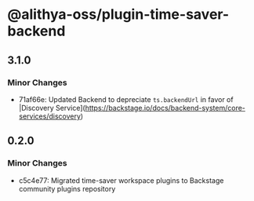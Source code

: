 # @alithya-oss/plugin-time-saver-backend

## 3.1.0

### Minor Changes

- 71af66e: Updated Backend to depreciate `ts.backendUrl` in favor of |Discovery Service](https://backstage.io/docs/backend-system/core-services/discovery)

## 0.2.0

### Minor Changes

- c5c4e77: Migrated time-saver workspace plugins to Backstage community plugins repository
